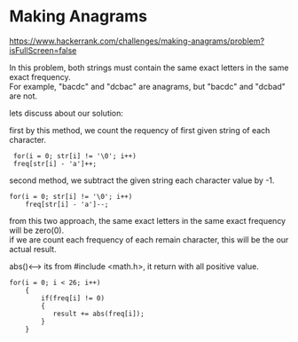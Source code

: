 # Making Anagrams

https://www.hackerrank.com/challenges/making-anagrams/problem?isFullScreen=false <br>

In this problem, both strings must contain the same exact letters in the same exact frequency.<br>
For example, "bacdc" and "dcbac" are anagrams, but "bacdc" and "dcbad" are not. <br>

lets discuss about our solution: <br/>

first by this method, we count the requency of first given string of each character.<br>

     for(i = 0; str[i] != '\0'; i++)
     freq[str[i] - 'a']++;

second method, we subtract the given string each character value by -1.<br>

    for(i = 0; str[i] != '\0'; i++)
        freq[str[i] - 'a']--;

from this two approach, the same exact letters in the same exact frequency will be zero(0).<br>
if we are count each frequency of each remain character, this will be the our actual result.</br>

abs()<--> its from #include <math.h>, it return with all positive value.<br>

    for(i = 0; i < 26; i++)
        {
            if(freq[i] != 0)
            {
               result += abs(freq[i]);
            }
        }
